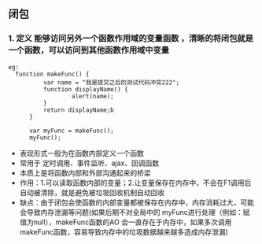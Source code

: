 ## 闭包

  ### 1. 定义 能够访问另外一个函数作用域的变量函数 ，清晰的将闭包就是一个函数，可以访问到其他函数作用域中变量

  ```
  eg:
    function makeFunc() {
			var name = "我是提交之后的测试代码冲突222";
			function displayName() {
					alert(name);
			}
			return displayName;b
		}

		var myFunc = makeFunc();
		myFunc();
  ```





* 表现形式一般为在函数内部定义一个函数
* 常用于 定时调用、事件监听、ajax、回调函数
* 本质上是将函数内部和外部沟通起来的桥梁
* 作用：1.可以读取函数内部的变量；2.让变量保存在内存中，不会在F1调用后自动被清除，就是避免被垃圾回收机制自动回收
* 缺点：由于闭包会使函数的内部变量都被保存在内存中，内存消耗过大，可能会导致内存泄漏等问题(如果后期不对全局中的  myFunc进行处理（例如：赋值为null），makeFunc函数的AO 会一直存在于内存中，如果多次调用makeFunc函数，容易导致内存中的垃圾数据越来越多造成内存泄漏)
